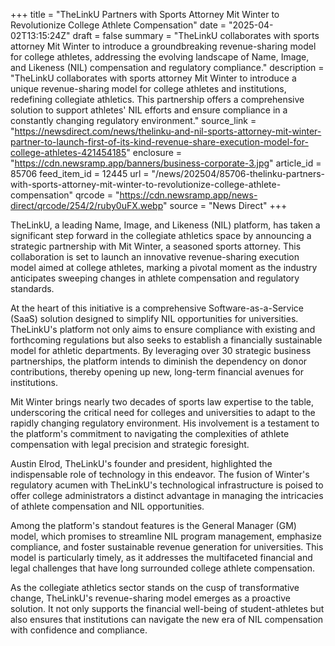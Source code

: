+++
title = "TheLinkU Partners with Sports Attorney Mit Winter to Revolutionize College Athlete Compensation"
date = "2025-04-02T13:15:24Z"
draft = false
summary = "TheLinkU collaborates with sports attorney Mit Winter to introduce a groundbreaking revenue-sharing model for college athletes, addressing the evolving landscape of Name, Image, and Likeness (NIL) compensation and regulatory compliance."
description = "TheLinkU collaborates with sports attorney Mit Winter to introduce a unique revenue-sharing model for college athletes and institutions, redefining collegiate athletics. This partnership offers a comprehensive solution to support athletes' NIL efforts and ensure compliance in a constantly changing regulatory environment."
source_link = "https://newsdirect.com/news/thelinku-and-nil-sports-attorney-mit-winter-partner-to-launch-first-of-its-kind-revenue-share-execution-model-for-college-athletes-421454185"
enclosure = "https://cdn.newsramp.app/banners/business-corporate-3.jpg"
article_id = 85706
feed_item_id = 12445
url = "/news/202504/85706-thelinku-partners-with-sports-attorney-mit-winter-to-revolutionize-college-athlete-compensation"
qrcode = "https://cdn.newsramp.app/news-direct/qrcode/254/2/ruby0uFX.webp"
source = "News Direct"
+++

<p>TheLinkU, a leading Name, Image, and Likeness (NIL) platform, has taken a significant step forward in the collegiate athletics space by announcing a strategic partnership with Mit Winter, a seasoned sports attorney. This collaboration is set to launch an innovative revenue-sharing execution model aimed at college athletes, marking a pivotal moment as the industry anticipates sweeping changes in athlete compensation and regulatory standards.</p><p>At the heart of this initiative is a comprehensive Software-as-a-Service (SaaS) solution designed to simplify NIL opportunities for universities. TheLinkU's platform not only aims to ensure compliance with existing and forthcoming regulations but also seeks to establish a financially sustainable model for athletic departments. By leveraging over 30 strategic business partnerships, the platform intends to diminish the dependency on donor contributions, thereby opening up new, long-term financial avenues for institutions.</p><p>Mit Winter brings nearly two decades of sports law expertise to the table, underscoring the critical need for colleges and universities to adapt to the rapidly changing regulatory environment. His involvement is a testament to the platform's commitment to navigating the complexities of athlete compensation with legal precision and strategic foresight.</p><p>Austin Elrod, TheLinkU's founder and president, highlighted the indispensable role of technology in this endeavor. The fusion of Winter's regulatory acumen with TheLinkU's technological infrastructure is poised to offer college administrators a distinct advantage in managing the intricacies of athlete compensation and NIL opportunities.</p><p>Among the platform's standout features is the General Manager (GM) model, which promises to streamline NIL program management, emphasize compliance, and foster sustainable revenue generation for universities. This model is particularly timely, as it addresses the multifaceted financial and legal challenges that have long surrounded college athlete compensation.</p><p>As the collegiate athletics sector stands on the cusp of transformative change, TheLinkU's revenue-sharing model emerges as a proactive solution. It not only supports the financial well-being of student-athletes but also ensures that institutions can navigate the new era of NIL compensation with confidence and compliance.</p>